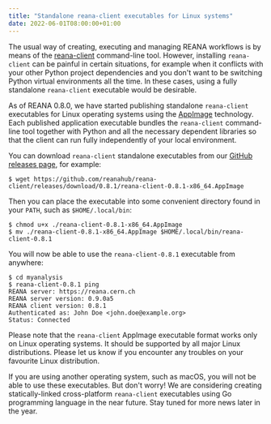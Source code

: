 ```yaml
---
title: "Standalone reana-client executables for Linux systems"
date: 2022-06-01T08:00:00+01:00
---
```


The usual way of creating, executing and managing REANA workflows is by means
of the [reana-client](https://docs.reana.io/getting-started/first-example/)
command-line tool. However, installing `reana-client` can be painful in certain
situations, for example when it conflicts with your other Python project
dependencies and you don't want to be switching Python virtual environments all
the time. In these cases, using a fully standalone `reana-client` executable
would be desirable.

<!--more-->

As of REANA 0.8.0, we have started publishing standalone `reana-client`
executables for Linux operating systems using the
[AppImage](https://appimage.org/) technology. Each published application
executable bundles the `reana-client` command-line tool together with Python
and all the necessary dependent libraries so that the client can run fully
independently of your local environment.

You can download `reana-client` standalone executables from our [GitHub releases
page](https://github.com/reanahub/reana-client/releases), for example:

```console
$ wget https://github.com/reanahub/reana-client/releases/download/0.8.1/reana-client-0.8.1-x86_64.AppImage
```

Then you can place the executable into some convenient directory found in your
`PATH`, such as `$HOME/.local/bin`:

```console
$ chmod u+x ./reana-client-0.8.1-x86_64.AppImage
$ mv ./reana-client-0.8.1-x86_64.AppImage $HOME/.local/bin/reana-client-0.8.1
```

You will now be able to use the `reana-client-0.8.1` executable from anywhere:

```console
$ cd myanalysis
$ reana-client-0.8.1 ping
REANA server: https://reana.cern.ch
REANA server version: 0.9.0a5
REANA client version: 0.8.1
Authenticated as: John Doe <john.doe@example.org>
Status: Connected
```

Please note that the `reana-client` AppImage executable format works only on
Linux operating systems. It should be supported by all major Linux
distributions. Please let us know if you encounter any troubles on your
favourite Linux distribution.

If you are using another operating system, such as macOS, you will not be able
to use these executables. But don't worry! We are considering creating
statically-linked cross-platform `reana-client` executables using Go
programming language in the near future. Stay tuned for more news later in the
year.
